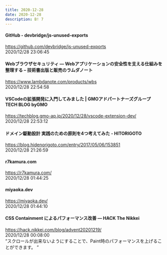 ```yaml
---
title: 2020-12-28
date: 2020-12-28
description: B! 7
---
```


#### GitHub - devbridge/js-unused-exports
https://github.com/devbridge/js-unused-exports<br>
2020/12/28 23:06:45<br>


#### Webブラウザセキュリティ ― Webアプリケーションの安全性を支える仕組みを整理する – 技術書出版と販売のラムダノート
https://www.lambdanote.com/products/wbs<br>
2020/12/28 22:54:58<br>


#### VSCodeの拡張開発に入門してみました | GMOアドパートナーズグループ TECH BLOG byGMO
https://techblog.gmo-ap.jp/2020/12/28/vscode-extension-dev/<br>
2020/12/28 22:53:12<br>


#### ドメイン駆動設計 実践のための原則を4つ考えてみた - HITORIGOTO
https://blog.hidenorigoto.com/entry/2017/05/06/153851<br>
2020/12/28 21:26:59<br>


#### r7kamura.com
https://r7kamura.com/<br>
2020/12/28 01:44:25<br>


#### miyaoka.dev
https://miyaoka.dev/<br>
2020/12/28 01:44:10<br>


#### CSS Containment によるパフォーマンス改善 — HACK The Nikkei
https://hack.nikkei.com/blog/advent20201219/<br>
2020/12/28 00:08:00<br>
“スクロールが出来ないようにすることで、Paint時のパフォーマンスを上げることができます。 ”


